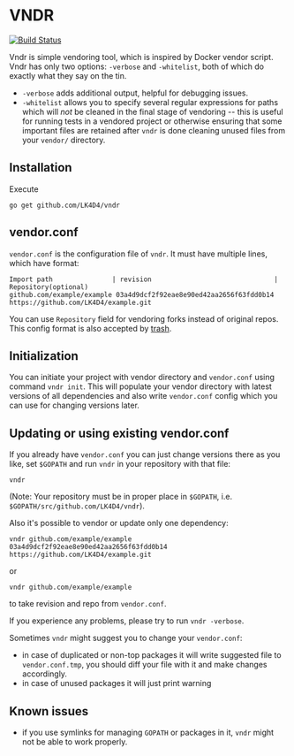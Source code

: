 # VNDR

[![Build Status](https://travis-ci.org/LK4D4/vndr.svg?branch=master)](https://travis-ci.org/LK4D4/vndr)

Vndr is simple vendoring tool, which is inspired by Docker vendor script.
Vndr has only two options: `-verbose` and `-whitelist`, both of which do
exactly what they say on the tin.

* `-verbose` adds additional output, helpful for debugging issues.
* `-whitelist` allows you to specify several regular expressions for paths
  which will *not* be cleaned in the final stage of vendoring -- this is useful
  for running tests in a vendored project or otherwise ensuring that some
  important files are retained after `vndr` is done cleaning unused files from
  your `vendor/` directory.
  
## Installation

Execute

    go get github.com/LK4D4/vndr

## vendor.conf

`vendor.conf` is the configuration file of `vndr`. It must have multiple lines,
which have format:
```
Import path               | revision                               | Repository(optional)
github.com/example/example 03a4d9dcf2f92eae8e90ed42aa2656f63fdd0b14 https://github.com/LK4D4/example.git

```
You can use `Repository` field for vendoring forks instead of original repos.
This config format is also accepted by [trash](https://github.com/rancher/trash).

## Initialization

You can initiate your project with vendor directory and `vendor.conf` using command
`vndr init`. This will populate your vendor directory with latest versions of
all dependencies and also write `vendor.conf` config which you can use for changing
versions later.

## Updating or using existing vendor.conf

If you already have `vendor.conf` you can just change versions there as you like,
set `$GOPATH` and run `vndr` in your repository with that file:
```
vndr
```
(Note: Your repository must be in proper place in `$GOPATH`, i.e. `$GOPATH/src/github.com/LK4D4/vndr`).

Also it's possible to vendor or update only one dependency:
```
vndr github.com/example/example 03a4d9dcf2f92eae8e90ed42aa2656f63fdd0b14 https://github.com/LK4D4/example.git
```
or
```
vndr github.com/example/example
```
to take revision and repo from `vendor.conf`.

If you experience any problems, please try to run `vndr -verbose`.

Sometimes `vndr` might suggest you to change your `vendor.conf`:
* in case of duplicated or non-top packages it will write suggested file to
`vendor.conf.tmp`, you should diff your file with it and make changes accordingly.
* in case of unused packages it will just print warning

## Known issues

* if you use symlinks for managing `GOPATH` or packages in it, `vndr` might not
be able to work properly.
